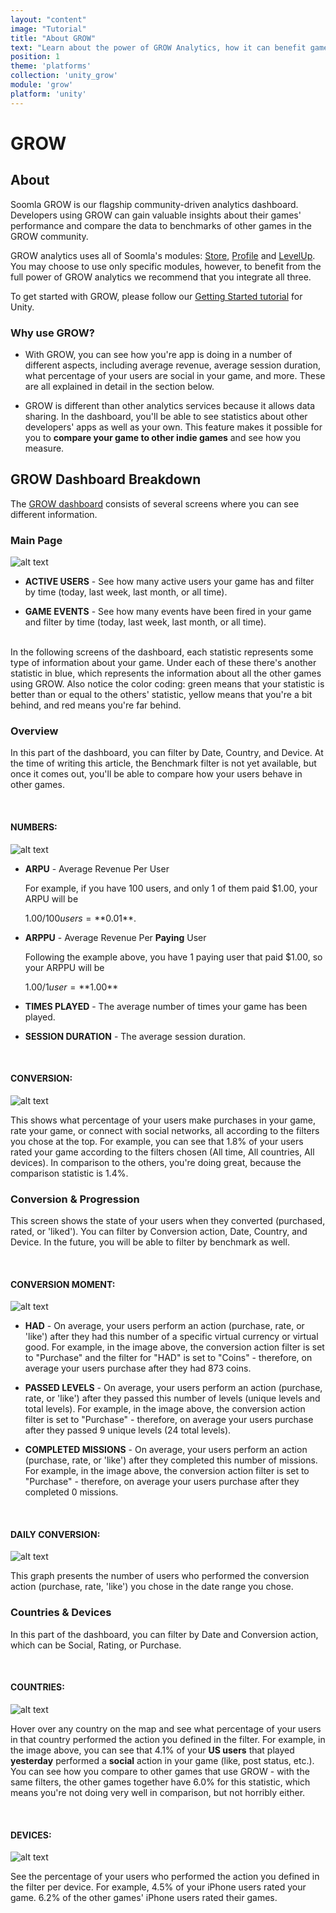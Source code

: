 ```yaml
---
layout: "content"
image: "Tutorial"
title: "About GROW"
text: "Learn about the power of GROW Analytics, how it can benefit game developers, and how to use the GROW dashboard."
position: 1
theme: 'platforms'
collection: 'unity_grow'
module: 'grow'
platform: 'unity'
---
```

# GROW

## About

Soomla GROW is our flagship community-driven analytics dashboard. Developers using GROW can gain valuable insights about their games' performance and compare the data to benchmarks of other games in the GROW community.

GROW analytics uses all of Soomla's modules: [Store](/unity/store/), [Profile](/unity/profile/) and [LevelUp](/unity/levelup/). You may choose to use only specific modules, however, to benefit from the full power of GROW analytics we recommend that you integrate all three.

To get started with GROW, please follow our [Getting Started tutorial](/unity/grow/Grow_GettingStarted) for Unity.

### Why use GROW?

- With GROW, you can see how you're app is doing in a number of different aspects, including average revenue, average session duration, what percentage of your users are social in your game, and more. These are all explained in detail in the section below.

- GROW is different than other analytics services because it allows data sharing. In the dashboard, you'll be able to see statistics about other developers' apps as well as your own. This feature makes it possible for you to **compare your game to other indie games** and see how you measure.

## GROW Dashboard Breakdown

The [GROW dashboard](http://dashboard.soom.la) consists of several screens where you can see different information.

### **Main Page**

  ![alt text](/img/tutorial_img/unity_grow/demoGame.png "Demo Game Main Screen")

- **ACTIVE USERS** - See how many active users your game has and filter by time (today, last week, last month, or all time).

- **GAME EVENTS** - See how many events have been fired in your game and filter by time (today, last week, last month, or all time).

<br>

<div class="info-box">In the following screens of the dashboard, each statistic represents some type of information about your game. Under each of these there's another statistic in blue, which represents the information about all the other games using GROW. Also notice the color coding: green means that your statistic is better than or equal to the others' statistic, yellow means that you're a bit behind, and red means you're far behind.</div>

### **Overview**

In this part of the dashboard, you can filter by Date, Country, and Device. At the time of writing this article, the Benchmark filter is not yet available, but once it comes out, you'll be able to compare how your users behave in other games.

<br>

#### **NUMBERS:**

  ![alt text](/img/tutorial_img/unity_grow/overviewNumbers.png "Numbers")

- **ARPU** - Average Revenue Per User

  For example, if you have 100 users, and only 1 of them paid $1.00, your ARPU will be

  $1.00 / 100 users = **$0.01**.

- **ARPPU** - Average Revenue Per **Paying** User

  Following the example above, you have 1 paying user that paid $1.00, so your ARPPU will be

  $1.00 / 1 user = **$1.00**

- **TIMES PLAYED** - The average number of times your game has been played.

- **SESSION DURATION** - The average session duration.

<br>

#### **CONVERSION:**

  ![alt text](/img/tutorial_img/unity_grow/overviewConversion.png "Conversion")

This shows what percentage of your users make purchases in your game, rate your game, or connect with social networks, all according to the filters you chose at the top. For example, you can see that 1.8% of your users rated your game according to the filters chosen (All time, All countries, All devices). In comparison to the others, you're doing great, because the comparison statistic is 1.4%.


### **Conversion & Progression**

This screen shows the state of your users when they converted (purchased, rated, or 'liked'). You can filter by Conversion action, Date, Country, and Device. In the future, you will be able to filter by benchmark as well.

<br>

#### **CONVERSION MOMENT:**

![alt text](/img/tutorial_img/unity_grow/convMoment.png "Conversion Moment")

- **HAD** - On average, your users perform an action (purchase, rate, or 'like') after they had this number of a specific virtual currency or virtual good. For example, in the image above, the conversion action filter is set to "Purchase" and the filter for "HAD" is set to "Coins" - therefore, on average your users purchase after they had 873 coins.

- **PASSED LEVELS** - On average, your users perform an action (purchase, rate, or 'like') after they passed this number of levels (unique levels and total levels). For example, in the image above, the conversion action filter is set to "Purchase" - therefore, on average your users purchase after they passed 9 unique levels (24 total levels).

- **COMPLETED MISSIONS** - On average, your users perform an action (purchase, rate, or 'like') after they completed this number of missions. For example, in the image above, the conversion action filter is set to "Purchase" - therefore, on average your users purchase after they completed 0 missions.

<br>

#### **DAILY CONVERSION:**

![alt text](/img/tutorial_img/unity_grow/dailyConv.png "Daily Conversion")

This graph presents the number of users who performed the conversion action (purchase, rate, 'like') you chose in the date range you chose.

### **Countries & Devices**

In this part of the dashboard, you can filter by Date and Conversion action, which can be Social, Rating, or Purchase.

<br>

#### **COUNTRIES:**

  ![alt text](/img/tutorial_img/unity_grow/countries.png "Countries")

  Hover over any country on the map and see what percentage of your users in that country performed the action you defined in the filter. For example, in the image above, you can see that 4.1% of your **US users** that played **yesterday** performed a **social** action in your game (like, post status, etc.). You can see how you compare to other games that use GROW - with the same filters, the other games together have 6.0% for this statistic, which means you're not doing very well in comparison, but not horribly either.  

<br>

#### **DEVICES:**

  ![alt text](/img/tutorial_img/unity_grow/devices.png "Devices")

  See the percentage of your users who performed the action you defined in the filter per device. For example, 4.5% of your iPhone users rated your game. 6.2% of the other games' iPhone users rated their games.
